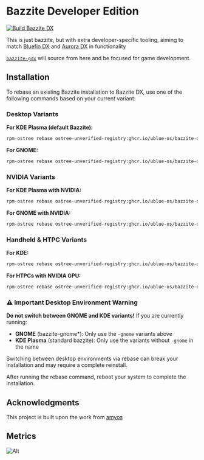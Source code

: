 # Bazzite Developer Edition

[![Build Bazzite DX](https://github.com/ublue-os/bazzite-dx/actions/workflows/build.yml/badge.svg)](https://github.com/ublue-os/bazzite-dx/actions/workflows/build.yml)

This is just bazzite, but with extra developer-specific tooling, aiming to match [Bluefin DX](https://docs.projectbluefin.io/bluefin-dx/) and [Aurora DX](https://docs.getaurora.dev/dx/aurora-dx-intro) in functionality

[`bazzite-gdx`](https://github.com/ublue-os/bazzite-gdx) will source from here and be focused for game development.

## Installation

To rebase an existing Bazzite installation to Bazzite DX, use one of the following commands based on your current variant:

### Desktop Variants

**For KDE Plasma (default Bazzite):**
```bash
rpm-ostree rebase ostree-unverified-registry:ghcr.io/ublue-os/bazzite-dx:stable
```

**For GNOME:**
```bash
rpm-ostree rebase ostree-unverified-registry:ghcr.io/ublue-os/bazzite-dx-gnome:stable
```

### NVIDIA Variants

**For KDE Plasma with NVIDIA:**
```bash
rpm-ostree rebase ostree-unverified-registry:ghcr.io/ublue-os/bazzite-dx-nvidia-open:stable
```

**For GNOME with NVIDIA:**
```bash
rpm-ostree rebase ostree-unverified-registry:ghcr.io/ublue-os/bazzite-dx-gnome-nvidia-open:stable
```

### Handheld & HTPC Variants

**For KDE:**
```bash
rpm-ostree rebase ostree-unverified-registry:ghcr.io/ublue-os/bazzite-dx-deck:stable
```

**For HTPCs with NVIDIA GPU:**
```bash
rpm-ostree rebase ostree-unverified-registry:ghcr.io/ublue-os/bazzite-dx-deck-nvidia:stable
```

### ⚠️ Important Desktop Environment Warning

**Do not switch between GNOME and KDE variants!** If you are currently running:
- **GNOME** (bazzite-gnome*): Only use the `-gnome` variants above
- **KDE Plasma** (standard bazzite): Only use the variants without `-gnome` in the name

Switching between desktop environments via rebase can break your installation and may require a complete reinstall.

After running the rebase command, reboot your system to complete the installation. 

## Acknowledgments

This project is built upon the work from [amyos](https://github.com/astrovm/amyos)

## Metrics

![Alt](https://repobeats.axiom.co/api/embed/8568b042f7cfba9dd477885ed5ee6573ab78bb5e.svg "Repobeats analytics image")
